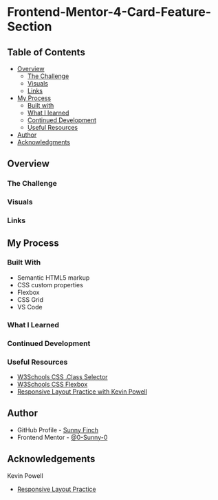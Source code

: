 # Frontend-Mentor-4-Card-Feature-Section

## Table of Contents

- [Overview](#overview)
    - [The Challenge](#the-challenge)
    - [Visuals](#visuals)
    - [Links](#links)
- [My Process](#my-process)
    - [Built with](#built-with)
    - [What I learned](#what-i-learned)
    - [Continued Development](#continued-development)
    - [Useful Resources](#useful-resources)    
- [Author](#author)
- [Acknowledgments](#acknowledgements)

## Overview

### The Challenge

### Visuals

### Links

## My Process

### Built With

- Semantic HTML5 markup
- CSS custom properties
- Flexbox
- CSS Grid
- VS Code

### What I Learned

### Continued Development

### Useful Resources

- [W3Schools CSS .Class Selector](https://www.w3schools.com/cssref/sel_class.php)
- [W3Schools CSS Flexbox](https://www.w3schools.com/css/css3_flexbox.asp)
- [Responsive Layout Practice with Kevin Powell](https://www.youtube.com/watch?v=JFbxl_VmIx0)

## Author

- GitHub Profile - [Sunny Finch](https://github.com/0-Sunny-0)
- Frontend Mentor - [@0-Sunny-0](https://www.frontendmentor.io/profile/0-Sunny-0)

## Acknowledgements

Kevin Powell<br>
- [Responsive Layout Practice](https://www.youtube.com/watch?v=JFbxl_VmIx0)
